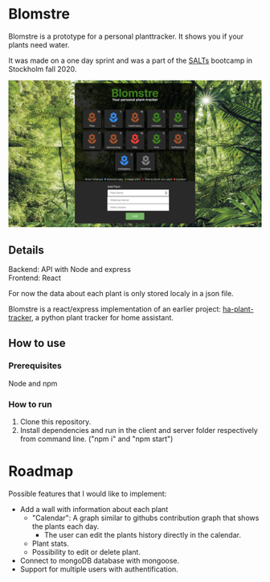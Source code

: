 # Blomstre
Blomstre is a prototype for a personal planttracker. It shows you if your plants need water.

It was made on a one day sprint and was a part of the [SALTs](https://salt.study/) bootcamp in Stockholm fall 2020.

![](images/screencapture.jpg?raw=true)

## Details
Backend: API with Node and express  
Frontend: React

For now the data about each plant is only stored localy in a json file.

Blomstre is a react/express implementation of an earlier project: [ha-plant-tracker](https://github.com/mountwebs/ha-plant-tracker), a python plant tracker for home assistant.

## How to use
### Prerequisites
Node and npm
### How to run
1. Clone this repository.
2. Install dependencies and run in the client and server folder respectively from command line. ("npm i" and "npm start")

# Roadmap
Possible features that I would like to implement:
- Add a wall with information about each plant
  - "Calendar": A graph similar to githubs contribution graph that shows the plants each day.
    - The user can edit the plants history directly in the calendar.
  - Plant stats.
  - Possibility to edit or delete plant.
- Connect to mongoDB database with mongoose.
- Support for multiple users with authentification.
